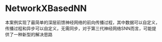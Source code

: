 # NetworkXBasedNN
本案例实现了最简单的深层前馈神经网络的前向传播过程，其中数据可以自定义，传播过程和异步可以自定义，无需同步，对于第三代神经网络SNN而言，可能提供了一种新型的解决思路
